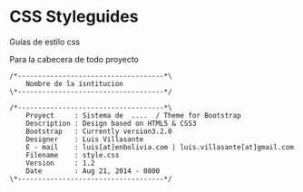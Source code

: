 CSS Styleguides
===============

Guías de estilo css

Para la cabecera de todo proyecto

```
/*------------------------------------*\
    Nombre de la isntitucion
\*------------------------------------*/

/*------------------------------------*\
    Proyect     : Sistema de  ....  / Theme for Bootstrap
    Description : Design based on HTML5 & CSS3
    Bootstrap   : Currently version3.2.0
    Designer    : Luis Villasante
    E - mail    : luis[at]enbolivia.com | luis.villasante[at]gmail.com
    Filename    : style.css
    Version     : 1.2
    Date        : Aug 21, 2014 - 0800
\*------------------------------------*/
```




